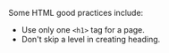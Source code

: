 Some HTML good practices include:
- Use only one `<h1>` tag for a page.
- Don't skip a level in creating heading.